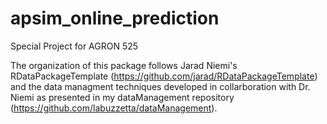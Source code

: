 # apsim_online_prediction
Special Project for AGRON 525

The organization of this package follows Jarad Niemi's RDataPackageTemplate (https://github.com/jarad/RDataPackageTemplate) and the data managment techniques developed in collarboration with Dr. Niemi as presented in my dataManagement repository (https://github.com/labuzzetta/dataManagement).